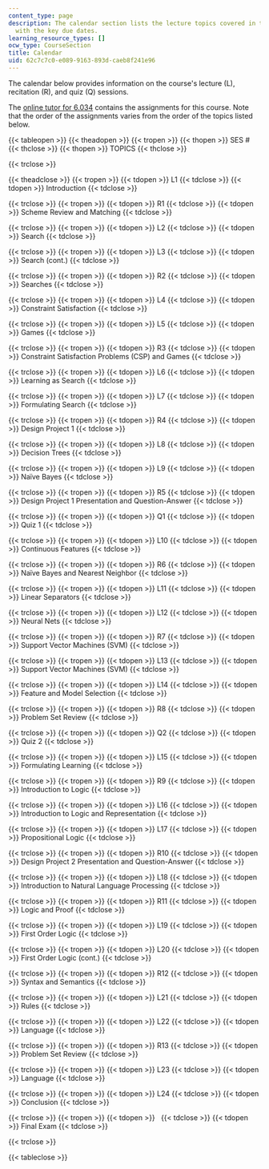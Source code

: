 ```yaml
---
content_type: page
description: The calendar section lists the lecture topics covered in the course along
  with the key due dates.
learning_resource_types: []
ocw_type: CourseSection
title: Calendar
uid: 62c7c7c0-e089-9163-893d-caeb8f241e96
---
```


The calendar below provides information on the course's lecture (L), recitation (R), and quiz (Q) sessions.

The [online tutor for 6.034](http://icampus.mit.edu/?s=online+tutor+for+6.034) contains the assignments for this course. Note that the order of the assignments varies from the order of the topics listed below.

{{< tableopen >}}
{{< theadopen >}}
{{< tropen >}}
{{< thopen >}}
SES #
{{< thclose >}}
{{< thopen >}}
TOPICS
{{< thclose >}}

{{< trclose >}}

{{< theadclose >}}
{{< tropen >}}
{{< tdopen >}}
L1
{{< tdclose >}}
{{< tdopen >}}
Introduction
{{< tdclose >}}

{{< trclose >}}
{{< tropen >}}
{{< tdopen >}}
R1
{{< tdclose >}}
{{< tdopen >}}
Scheme Review and Matching
{{< tdclose >}}

{{< trclose >}}
{{< tropen >}}
{{< tdopen >}}
L2
{{< tdclose >}}
{{< tdopen >}}
Search
{{< tdclose >}}

{{< trclose >}}
{{< tropen >}}
{{< tdopen >}}
L3
{{< tdclose >}}
{{< tdopen >}}
Search (cont.)
{{< tdclose >}}

{{< trclose >}}
{{< tropen >}}
{{< tdopen >}}
R2
{{< tdclose >}}
{{< tdopen >}}
Searches
{{< tdclose >}}

{{< trclose >}}
{{< tropen >}}
{{< tdopen >}}
L4
{{< tdclose >}}
{{< tdopen >}}
Constraint Satisfaction
{{< tdclose >}}

{{< trclose >}}
{{< tropen >}}
{{< tdopen >}}
L5
{{< tdclose >}}
{{< tdopen >}}
Games
{{< tdclose >}}

{{< trclose >}}
{{< tropen >}}
{{< tdopen >}}
R3
{{< tdclose >}}
{{< tdopen >}}
Constraint Satisfaction Problems (CSP) and Games
{{< tdclose >}}

{{< trclose >}}
{{< tropen >}}
{{< tdopen >}}
L6
{{< tdclose >}}
{{< tdopen >}}
Learning as Search
{{< tdclose >}}

{{< trclose >}}
{{< tropen >}}
{{< tdopen >}}
L7
{{< tdclose >}}
{{< tdopen >}}
Formulating Search
{{< tdclose >}}

{{< trclose >}}
{{< tropen >}}
{{< tdopen >}}
R4
{{< tdclose >}}
{{< tdopen >}}
Design Project 1
{{< tdclose >}}

{{< trclose >}}
{{< tropen >}}
{{< tdopen >}}
L8
{{< tdclose >}}
{{< tdopen >}}
Decision Trees
{{< tdclose >}}

{{< trclose >}}
{{< tropen >}}
{{< tdopen >}}
L9
{{< tdclose >}}
{{< tdopen >}}
Naïve Bayes
{{< tdclose >}}

{{< trclose >}}
{{< tropen >}}
{{< tdopen >}}
R5
{{< tdclose >}}
{{< tdopen >}}
Design Project 1 Presentation and Question-Answer
{{< tdclose >}}

{{< trclose >}}
{{< tropen >}}
{{< tdopen >}}
Q1
{{< tdclose >}}
{{< tdopen >}}
Quiz 1
{{< tdclose >}}

{{< trclose >}}
{{< tropen >}}
{{< tdopen >}}
L10
{{< tdclose >}}
{{< tdopen >}}
Continuous Features
{{< tdclose >}}

{{< trclose >}}
{{< tropen >}}
{{< tdopen >}}
R6
{{< tdclose >}}
{{< tdopen >}}
Naïve Bayes and Nearest Neighbor
{{< tdclose >}}

{{< trclose >}}
{{< tropen >}}
{{< tdopen >}}
L11
{{< tdclose >}}
{{< tdopen >}}
Linear Separators
{{< tdclose >}}

{{< trclose >}}
{{< tropen >}}
{{< tdopen >}}
L12
{{< tdclose >}}
{{< tdopen >}}
Neural Nets
{{< tdclose >}}

{{< trclose >}}
{{< tropen >}}
{{< tdopen >}}
R7
{{< tdclose >}}
{{< tdopen >}}
Support Vector Machines (SVM)
{{< tdclose >}}

{{< trclose >}}
{{< tropen >}}
{{< tdopen >}}
L13
{{< tdclose >}}
{{< tdopen >}}
Support Vector Machines (SVM)
{{< tdclose >}}

{{< trclose >}}
{{< tropen >}}
{{< tdopen >}}
L14
{{< tdclose >}}
{{< tdopen >}}
Feature and Model Selection
{{< tdclose >}}

{{< trclose >}}
{{< tropen >}}
{{< tdopen >}}
R8
{{< tdclose >}}
{{< tdopen >}}
Problem Set Review
{{< tdclose >}}

{{< trclose >}}
{{< tropen >}}
{{< tdopen >}}
Q2
{{< tdclose >}}
{{< tdopen >}}
Quiz 2
{{< tdclose >}}

{{< trclose >}}
{{< tropen >}}
{{< tdopen >}}
L15
{{< tdclose >}}
{{< tdopen >}}
Formulating Learning
{{< tdclose >}}

{{< trclose >}}
{{< tropen >}}
{{< tdopen >}}
R9
{{< tdclose >}}
{{< tdopen >}}
Introduction to Logic
{{< tdclose >}}

{{< trclose >}}
{{< tropen >}}
{{< tdopen >}}
L16
{{< tdclose >}}
{{< tdopen >}}
Introduction to Logic and Representation
{{< tdclose >}}

{{< trclose >}}
{{< tropen >}}
{{< tdopen >}}
L17
{{< tdclose >}}
{{< tdopen >}}
Propositional Logic
{{< tdclose >}}

{{< trclose >}}
{{< tropen >}}
{{< tdopen >}}
R10
{{< tdclose >}}
{{< tdopen >}}
Design Project 2 Presentation and Question-Answer
{{< tdclose >}}

{{< trclose >}}
{{< tropen >}}
{{< tdopen >}}
L18
{{< tdclose >}}
{{< tdopen >}}
Introduction to Natural Language Processing
{{< tdclose >}}

{{< trclose >}}
{{< tropen >}}
{{< tdopen >}}
R11
{{< tdclose >}}
{{< tdopen >}}
Logic and Proof
{{< tdclose >}}

{{< trclose >}}
{{< tropen >}}
{{< tdopen >}}
L19
{{< tdclose >}}
{{< tdopen >}}
First Order Logic
{{< tdclose >}}

{{< trclose >}}
{{< tropen >}}
{{< tdopen >}}
L20
{{< tdclose >}}
{{< tdopen >}}
First Order Logic (cont.)
{{< tdclose >}}

{{< trclose >}}
{{< tropen >}}
{{< tdopen >}}
R12
{{< tdclose >}}
{{< tdopen >}}
Syntax and Semantics
{{< tdclose >}}

{{< trclose >}}
{{< tropen >}}
{{< tdopen >}}
L21
{{< tdclose >}}
{{< tdopen >}}
Rules
{{< tdclose >}}

{{< trclose >}}
{{< tropen >}}
{{< tdopen >}}
L22
{{< tdclose >}}
{{< tdopen >}}
Language
{{< tdclose >}}

{{< trclose >}}
{{< tropen >}}
{{< tdopen >}}
R13
{{< tdclose >}}
{{< tdopen >}}
Problem Set Review
{{< tdclose >}}

{{< trclose >}}
{{< tropen >}}
{{< tdopen >}}
L23
{{< tdclose >}}
{{< tdopen >}}
Language
{{< tdclose >}}

{{< trclose >}}
{{< tropen >}}
{{< tdopen >}}
L24
{{< tdclose >}}
{{< tdopen >}}
Conclusion
{{< tdclose >}}

{{< trclose >}}
{{< tropen >}}
{{< tdopen >}}
 
{{< tdclose >}}
{{< tdopen >}}
Final Exam
{{< tdclose >}}

{{< trclose >}}

{{< tableclose >}}